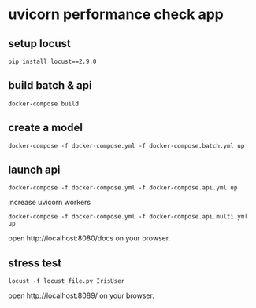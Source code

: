 # uvicorn performance check app

## setup locust

```shell
pip install locust==2.9.0
```

## build batch & api

```shell
docker-compose build
```

## create a model

```shell
docker-compose -f docker-compose.yml -f docker-compose.batch.yml up
```

## launch api

```shell
docker-compose -f docker-compose.yml -f docker-compose.api.yml up
```

increase uvicorn workers

```shell
docker-compose -f docker-compose.yml -f docker-compose.api.multi.yml up
```

open http://localhost:8080/docs on your browser.

## stress test

```shell
locust -f locust_file.py IrisUser
```

open http://localhost:8089/ on your browser.
